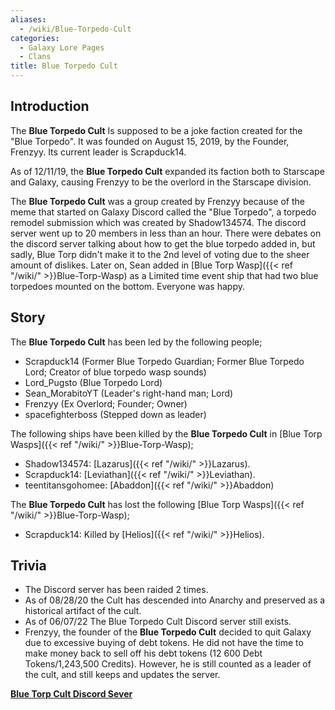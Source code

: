 ```yaml
---
aliases:
  - /wiki/Blue-Torpedo-Cult
categories:
  - Galaxy Lore Pages
  - Clans
title: Blue Torpedo Cult
---
```


## Introduction

The **Blue Torpedo Cult** Is supposed to be a joke faction created for the "Blue Torpedo". It was founded on August 15, 2019, by the Founder, Frenzyy. Its current leader is Scrapduck14.

As of 12/11/19, the **Blue Torpedo Cult** expanded its faction both to Starscape and Galaxy, causing Frenzyy to be the overlord in the Starscape division.

The **Blue Torpedo Cult** was a group created by Frenzyy because of the meme that started on Galaxy Discord called the "Blue Torpedo", a torpedo remodel submission which was created by Shadow134574. The discord server went up to 20 members in less than an hour. There were debates on the discord server talking about how to get the blue torpedo added in, but sadly, Blue Torp didn't make it to the 2nd level of voting due to the sheer amount of dislikes. Later on, Sean added in [Blue Torp Wasp]({{< ref "/wiki/" >}}Blue-Torp-Wasp) as a Limited time event ship that had two blue torpedoes mounted on the bottom. Everyone was happy.

## Story

The **Blue Torpedo Cult** has been led by the following people;

- Scrapduck14 (Former Blue Torpedo Guardian; Former Blue Torpedo Lord; Creator of blue torpedo wasp sounds)
- Lord_Pugsto (Blue Torpedo Lord)
- Sean_MorabitoYT (Leader's right-hand man; Lord)
- Frenzyy (Ex Overlord; Founder; Owner)
- spacefighterboss (Stepped down as leader)

The following ships have been killed by the **Blue Torpedo Cult** in [Blue Torp Wasps]({{< ref "/wiki/" >}}Blue-Torp-Wasp);

- Shadow134574: [Lazarus]({{< ref "/wiki/" >}}Lazarus).
- Scrapduck14: [Leviathan]({{< ref "/wiki/" >}}Leviathan).
- teentitansgohomee: [Abaddon]({{< ref "/wiki/" >}}Abaddon)

The **Blue Torpedo Cult** has lost the following [Blue Torp Wasps]({{< ref "/wiki/" >}}Blue-Torp-Wasp);

- Scrapduck14: Killed by [Helios]({{< ref "/wiki/" >}}Helios).

## Trivia

- The Discord server has been raided 2 times.
- As of 08/28/20 the Cult has descended into Anarchy and preserved as a historical artifact of the cult.
- As of 06/07/22 The Blue Torpedo Cult Discord server still exists.
- Frenzyy, the founder of the **Blue Torpedo Cult** decided to quit Galaxy due to excessive buying of debt tokens. He did not have the time to make money back to sell off his debt tokens (12 600 Debt Tokens/1,243,500 Credits). However, he is still counted as a leader of the cult, and still keeps and updates the server.

**[Blue Torp Cult Discord Sever](https://discord.gg/cHgbfkf)**
